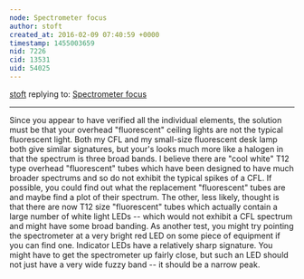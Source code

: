 ```yaml
---
node: Spectrometer focus
author: stoft
created_at: 2016-02-09 07:40:59 +0000
timestamp: 1455003659
nid: 7226
cid: 13531
uid: 54025
---
```




[stoft](../profile/stoft) replying to: [Spectrometer focus](../notes/stoft/05-03-2013/spectrometer-focus)

----
Since you appear to have verified all the individual elements, the solution must be that your overhead "fluorescent" ceiling lights are not the typical fluorescent light. Both my CFL and my small-size fluorescent desk lamp both give similar signatures, but your's looks much more like a halogen in that the spectrum is three broad bands. I believe there are "cool white" T12 type overhead "fluorescent" tubes which have been designed to have much broader spectrums and so do not exhibit the typical spikes of a CFL. If possible, you could find out what the replacement "fluorescent" tubes are and maybe find a plot of their spectrum. The other, less likely, thought is that there are now T12 size "fluorescent" tubes which actually contain a large number of white light LEDs -- which would not exhibit a CFL spectrum and might have some broad banding. As another test, you might try pointing the spectrometer at a very bright red LED on some piece of equipment if you can find one. Indicator LEDs have a relatively sharp signature. You might have to get the spectrometer up fairly close, but such an LED should not just have a very wide fuzzy band -- it should be a narrow peak.
